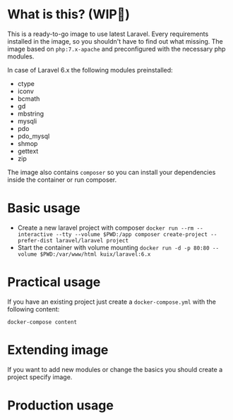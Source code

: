 # What is this? (WIP🚧)

This is a ready-to-go image to use latest Laravel. Every requirements installed in the image, so you shouldn't have to find out what missing. The image based on `php:7.x-apache` and preconfigured with the necessary php modules.

In case of Laravel 6.x the following modules preinstalled:

- ctype
- iconv 
- bcmath 
- gd 
- mbstring 
- mysqli 
- pdo 
- pdo_mysql 
- shmop
- gettext
- zip

The image also contains `composer` so you can install your dependencies inside the container or run composer.

# Basic usage

- Create a new laravel project with composer `docker run --rm --interactive --tty --volume $PWD:/app composer create-project --prefer-dist laravel/laravel project`
- Start the container with volume mounting `docker run -d -p 80:80 --volume $PWD:/var/www/html kuix/laravel:6.x`

# Practical usage
If you have an existing project just create a `docker-compose.yml` with the following content:

```
docker-compose content
```

# Extending image
If you want to add new modules or change the basics you should create a project specify image.

# Production usage

